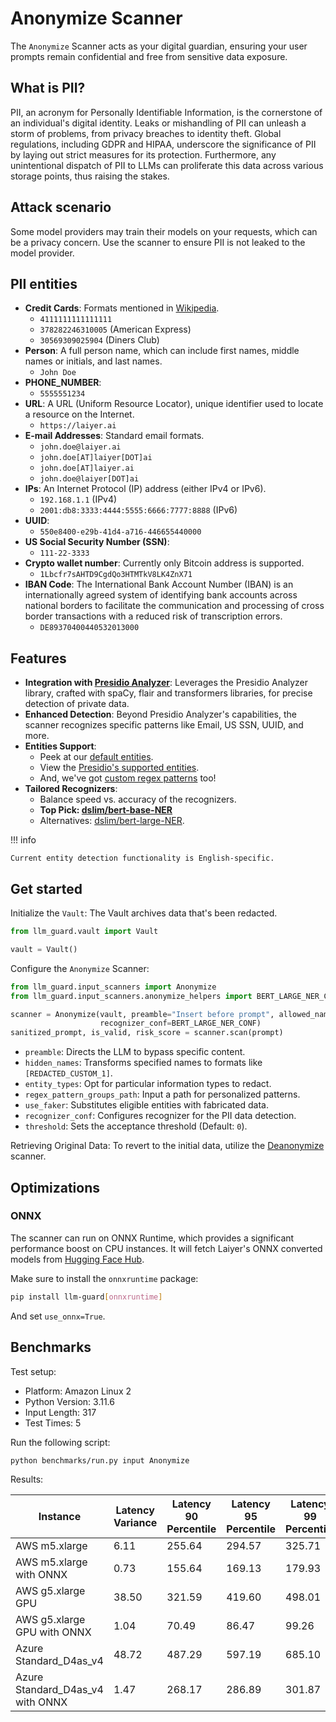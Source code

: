 # Anonymize Scanner

The `Anonymize` Scanner acts as your digital guardian, ensuring your user prompts remain confidential and free from
sensitive data exposure.

## What is PII?

PII, an acronym for Personally Identifiable Information, is the cornerstone of an individual's digital identity. Leaks
or mishandling of PII can unleash a storm of problems, from privacy breaches to identity theft. Global regulations,
including GDPR and HIPAA, underscore the significance of PII by laying out strict measures for its protection.
Furthermore, any unintentional dispatch of PII to LLMs can proliferate this data across various storage points, thus
raising the stakes.

## Attack scenario

Some model providers may train their models on your requests, which can be a privacy concern. Use the scanner to ensure PII is not leaked to the model provider.

## PII entities

- **Credit Cards**: Formats mentioned in [Wikipedia](https://en.wikipedia.org/wiki/Payment_card_number).
  - `4111111111111111`
  - `378282246310005` (American Express)
  - `30569309025904` (Diners Club)
- **Person**: A full person name, which can include first names, middle names or initials, and last names.
  - `John Doe`
- **PHONE_NUMBER**:
  - `5555551234`
- **URL**: A URL (Uniform Resource Locator), unique identifier used to locate a resource on the Internet.
  - `https://laiyer.ai`
- **E-mail Addresses**: Standard email formats.
  - `john.doe@laiyer.ai`
  - `john.doe[AT]laiyer[DOT]ai`
  - `john.doe[AT]laiyer.ai`
  - `john.doe@laiyer[DOT]ai`
- **IPs**: An Internet Protocol (IP) address (either IPv4 or IPv6).
  - `192.168.1.1` (IPv4)
  - `2001:db8:3333:4444:5555:6666:7777:8888` (IPv6)
- **UUID**:
  - `550e8400-e29b-41d4-a716-446655440000`
- **US Social Security Number (SSN)**:
  - `111-22-3333`
- **Crypto wallet number**: Currently only Bitcoin address is supported.
  - `1Lbcfr7sAHTD9CgdQo3HTMTkV8LK4ZnX71`
- **IBAN Code**: The International Bank Account Number (IBAN) is an internationally agreed system of identifying bank
  accounts across national borders to facilitate the communication and processing of cross border transactions with a
  reduced risk of transcription errors.
  - `DE89370400440532013000`

## Features

- **Integration with [Presidio Analyzer](https://github.com/microsoft/presidio/)**: Leverages the Presidio Analyzer
  library, crafted with spaCy, flair and transformers libraries, for precise detection of private data.
- **Enhanced Detection**: Beyond Presidio Analyzer's capabilities, the scanner recognizes specific patterns like Email,
  US SSN, UUID, and more.
- **Entities Support**:
  - Peek at
    our [default entities](https://github.com/laiyer-ai/llm-guard/blob/main/llm_guard/input_scanners/anonymize.py#L26-L40).
  - View
    the [Presidio's supported entities](https://microsoft.github.io/presidio/supported_entities/#list-of-supported-entities).
  - And, we've
    got [custom regex patterns](https://github.com/laiyer-ai/llm-guard/blob/main/llm_guard/resources/sensisitive_patterns.json)
    too!
- **Tailored Recognizers**:
  - Balance speed vs. accuracy of the recognizers.
  - **Top Pick: [dslim/bert-base-NER](https://huggingface.co/dslim/bert-base-NER)**
  - Alternatives: [dslim/bert-large-NER](https://huggingface.co/dslim/bert-large-NER).

!!! info

    Current entity detection functionality is English-specific.

## Get started

Initialize the `Vault`: The Vault archives data that's been redacted.

```python
from llm_guard.vault import Vault

vault = Vault()
```

Configure the `Anonymize` Scanner:

```python
from llm_guard.input_scanners import Anonymize
from llm_guard.input_scanners.anonymize_helpers import BERT_LARGE_NER_CONF

scanner = Anonymize(vault, preamble="Insert before prompt", allowed_names=["John Doe"], hidden_names=["Test LLC"],
                    recognizer_conf=BERT_LARGE_NER_CONF)
sanitized_prompt, is_valid, risk_score = scanner.scan(prompt)
```

- `preamble`: Directs the LLM to bypass specific content.
- `hidden_names`: Transforms specified names to formats like `[REDACTED_CUSTOM_1]`.
- `entity_types`: Opt for particular information types to redact.
- `regex_pattern_groups_path`: Input a path for personalized patterns.
- `use_faker`: Substitutes eligible entities with fabricated data.
- `recognizer_conf`: Configures recognizer for the PII data detection.
- `threshold`: Sets the acceptance threshold (Default: `0`).

Retrieving Original Data: To revert to the initial data, utilize the [Deanonymize](../output_scanners/deanonymize.md)
scanner.

## Optimizations

### ONNX

The scanner can run on ONNX Runtime, which provides a significant performance boost on CPU instances. It will fetch
Laiyer's ONNX converted models from [Hugging Face Hub](https://huggingface.co/laiyer).

Make sure to install the `onnxruntime` package:

```sh
pip install llm-guard[onnxruntime]
```

And set `use_onnx=True`.

## Benchmarks

Test setup:

- Platform: Amazon Linux 2
- Python Version: 3.11.6
- Input Length: 317
- Test Times: 5

Run the following script:

```sh
python benchmarks/run.py input Anonymize
```

Results:

| Instance                         | Latency Variance | Latency 90 Percentile | Latency 95 Percentile | Latency 99 Percentile | Average Latency (ms) | QPS     |
|----------------------------------|------------------|-----------------------|-----------------------|-----------------------|----------------------|---------|
| AWS m5.xlarge                    | 6.11             | 255.64                | 294.57                | 325.71                | 177.13               | 1789.64 |
| AWS m5.xlarge with ONNX          | 0.73             | 155.64                | 169.13                | 179.93                | 128.64               | 2464.29 |
| AWS g5.xlarge GPU                | 38.50            | 321.59                | 419.60                | 498.01                | 125.18               | 2532.35 |
| AWS g5.xlarge GPU with ONNX      | 1.04             | 70.49                 | 86.47                 | 99.26                 | 38.11                | 8317.53 |
| Azure Standard_D4as_v4           | 48.72            | 487.29                | 597.19                | 685.10                | 265.64               | 1193.33 |
| Azure Standard_D4as_v4 with ONNX | 1.47             | 268.17                | 286.89                | 301.87                | 228.86               | 1385.13 |
